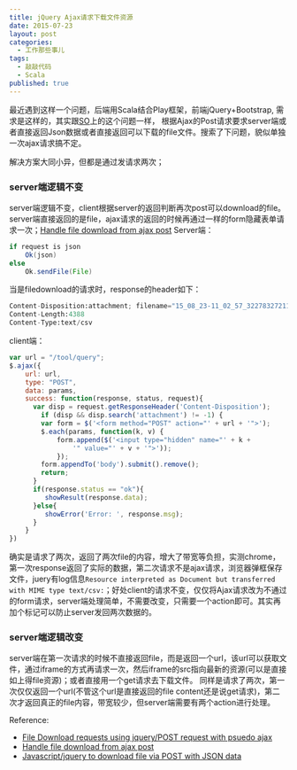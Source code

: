 ```yaml
---
title: jQuery Ajax请求下载文件资源
date: 2015-07-23
layout: post
categories: 
  - 工作那些事儿
tags: 
  - 敲敲代码 
  - Scala 
published: true 
---
```


最近遇到这样一个问题，后端用Scala结合Play框架，前端jQuery+Bootstrap, 
需求是这样的，其实跟[SO](http://stackoverflow.com/questions/3499597/javascript-jquery-to-download-file-via-post-with-json-data)上的这个问题一样，
根据Ajax的Post请求要求server端或者直接返回Json数据或者直接返回可以下载的file文件。搜索了下问题，貌似单独一次ajax请求搞不定。

解决方案大同小异，但都是通过发请求两次；

### server端逻辑不变

server端逻辑不变，client根据server的返回判断再次post可以download的file。server端直接返回的是file，ajax请求的返回的时候再通过一样的form隐藏表单请求一次；[Handle file download from ajax post](http://stackoverflow.com/questions/16086162/handle-file-download-from-ajax-post)
Server端：

```java
if request is json
	Ok(json)
else
	Ok.sendFile(File)
```
当是filedownload的请求时，response的header如下：

```python
Content-Disposition:attachment; filename="15_08_23-11_02_57_3227832721122260226064.csv"
Content-Length:4388
Content-Type:text/csv
```

client端：

```javascript
var url = "/tool/query";
$.ajax({
    url: url,
    type: "POST",
    data: params,
    success: function(response, status, request){
      var disp = request.getResponseHeader('Content-Disposition');
        if (disp && disp.search('attachment') != -1) {
        var form = $('<form method="POST" action="' + url + '">');
        $.each(params, function(k, v) {
            form.append($('<input type="hidden" name="' + k +
                '" value="' + v + '">'));
            });
        form.appendTo('body').submit().remove();
        return;
      }
      if(response.status == "ok"){
         showResult(response.data);
      }else{
         showError('Error: ', response.msg);
      }
    }
})
```
	
确实是请求了两次，返回了两次file的内容，增大了带宽等负担，实测chrome，第一次response返回了实际的数据，第二次请求不是ajax请求，浏览器弹框保存文件，juery有log信息```Resource interpreted as Document but transferred with MIME type text/csv:```；好处client的请求不变，仅仅将Ajax请求改为不通过的form请求，server端处理简单，不需要改变，只需要一个action即可。其实再加个标记可以防止server发回两次数据的。


### server端逻辑改变

server端在第一次请求的时候不直接返回file，而是返回一个url，该url可以获取文件，通过iframe的方式再请求一次，然后iframe的src指向最新的资源(可以是直接如上得file资源)；或者直接用一个get请求去下载文件。
同样是请求了两次，第一次仅仅返回一个url(不管这个url是直接返回的file content还是说get请求)，第二次才返回真正的file内容，带宽较少，但server端需要有两个action进行处理。


Reference:

- [File Download requests using jquery/POST request with psuedo ajax](https://gist.github.com/DavidMah/3533415) 
- [Handle file download from ajax post](http://stackoverflow.com/questions/16086162/handle-file-download-from-ajax-post) 
- [Javascript/jquery to download file via POST with JSON data](http://stackoverflow.com/questions/3499597/javascript-jquery-to-download-file-via-post-with-json-data)
